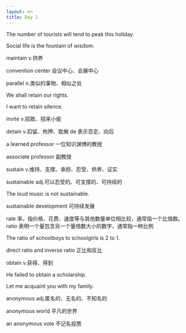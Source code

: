 ```yaml
---
layout: en
title: Day 1
---
```


The number of tourists will tend to peak this holiday.

Social life is the fountain of wisdom.

maintain v.供养

convention center 会议中心、会展中心

parallel n.类似的事物、相似之处

We shall retain our rights.

I want to retain silence.

invite v.招致、招来小偷

detain v.扣留、拘押、耽搁  de 表示否定、向后

a learned professor 一位知识渊博的教授

associate professor 副教授

sustain v.维持、支撑、承担、忍受、供养、证实

sustainable adj.可以忍受的、可支撑的、可持续的

The loud music is not sustainable.

sustainable development 可持续发展

rate 率，指价格、花费、速度等与其他数量单位相比较，通常指一个比值数。   
ratio 表明一个量包含另一个量倍数大小的数字，通常指一种比例

The ratio of schoolboys to schoolgirls is 2 to 1.

direct ratio and inverse ratio 正比和反比

obtain v.获得、得到

He failed to obtain a scholarship.

Let me acquaint you with my family.

anonymous adj.匿名的、无名的、不知名的

anonymous world 平凡的世界

an anonymous vote 不记名投票

